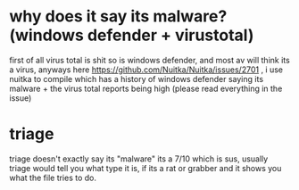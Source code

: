 # why does it say its malware? (windows defender + virustotal)
first of all virus total is shit so is windows defender, and most av will think its a virus, anyways here
https://github.com/Nuitka/Nuitka/issues/2701 , i use nuitka to compile which has a history of windows defender saying its malware + the virus total reports being high (please read everything in the issue)

# triage
triage doesn't exactly say its "malware" its a 7/10 which is sus, usually triage would tell you what type it is, if its a rat or grabber and it shows you what the file tries to do.
